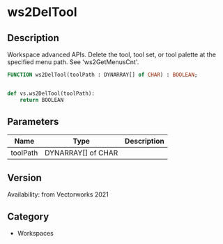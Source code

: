 # ws2DelTool

## Description
Workspace advanced APIs. Delete the tool, tool set, or tool palette at the specified menu path. See 'ws2GetMenusCnt'.

```pascal
FUNCTION ws2DelTool(toolPath : DYNARRAY[] of CHAR) : BOOLEAN;
```

```python

def vs.ws2DelTool(toolPath):
    return BOOLEAN
```

## Parameters
|Name|Type|Description|
|---|---|---|
|toolPath|DYNARRAY[] of CHAR||

## Version
Availability: from Vectorworks 2021
## Category
* Workspaces

